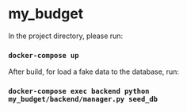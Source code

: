 # my_budget

In the project directory, please run:

### `docker-compose up`

After build, for load a fake data to the database, run:

### `docker-compose exec backend python my_budget/backend/manager.py seed_db`
